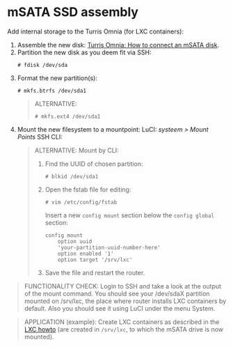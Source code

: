 # mSATA SSD assembly

Add internal storage to the Turris Omnia (for LXC containers):

1. Assemble the new disk:
[Turris Omnia: How to connect an mSATA disk][1].
2. Partition the new disk as you deem fit via SSH:
	```
	# fdisk /dev/sda
	```
3. Format the new partition(s):
	```
	# mkfs.btrfs /dev/sda1
	```
	> ALTERNATIVE:
	> ```
	> # mkfs.ext4 /dev/sda1
	> ```
4. Mount the new filesystem to a mountpoint: LuCI: _systeem > Mount Points_
	SSH CLI:
	> ALTERNATIVE: Mount by CLI:
	> 1. Find the UUID of chosen partition:
	>		```
	>		# blkid /dev/sda1
	>		```
	> 2. Open the fstab file for editing:
	>		```
	>		# vim /etc/config/fstab
	>		```
	>		Insert a new `config mount` section below the `config global` section:
	>
	>		```shell
	>		config mount
	>			option uuid
	>			'your-partition-uuid-number-here'
	>			option enabled '1'
	>			option target '/srv/lxc'
	>		```
	> 3. Save the file and restart the router.


> FUNCTIONALITY CHECK: Login to SSH and take a look at the output of the mount command. You should see your /dev/sdaX partition mounted on /srv/lxc, the place where router installs LXC containers by default. Also you should see it using LuCI under the menu System.

> APPLICATION (example): Create LXC containers as described in the [LXC howto][2] (are created in `/srv/lxc`, to which the mSATA drive is now mounted).


<!-- REFERENCES -->

[1]:https://www.youtube.com/watch?v=71_M2N3ga7s
[2]:https://www.turris.cz/doc/en/howto/lxc


<!-- NGREP ONELINERS

>>> Find the UUID of a block device or partition: # blkid /dev/sda<n>

-->

